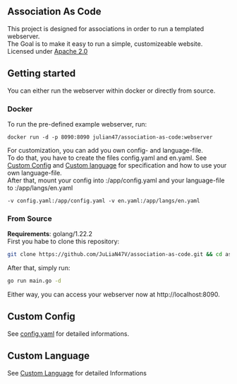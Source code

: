 ## Association As Code
This project is designed for associations in order to run a templated webserver.  
The Goal is to make it easy to run a simple, customizeable website.  
Licensed under [Apache 2.0](https://github.com/JuLiaN47V/association-as-code/blob/main/LICENSE.md)

## Getting started
You can either run the webserver within docker or directly from source.

### Docker

To run the pre-defined example webserver, run:
``` docker
docker run -d -p 8090:8090 julian47/association-as-code:webserver
```

For customization, you can add you own config- and language-file.  
To do that, you have to create the files config.yaml and en.yaml. See [Custom Config](https://github.com/JuLiaN47V/association-as-code/wiki/config.yaml) and [Custom language](#custom-language) for specification and how to use your own language-file.  
After that, mount your config into :/app/config.yaml and your language-file to :/app/langs/en.yaml  

``` docker
-v config.yaml:/app/config.yaml -v en.yaml:/app/langs/en.yaml
```

### From Source
**Requirements**: golang/1.22.2  
First you habe to clone this repository:
``` bash
git clone https://github.com/JuLiaN47V/association-as-code.git && cd association-as-code
```
After that, simply run:
``` bash
go run main.go -d
```

Either way, you can access your webserver now at http://localhost:8090.

## Custom Config
See [config.yaml](https://github.com/JuLiaN47V/association-as-code/wiki/config.yaml) for detailed informations.
## Custom Language
See [Custom Language](https://github.com/JuLiaN47V/association-as-code/wiki/Custom-Language) for detailed Informations
